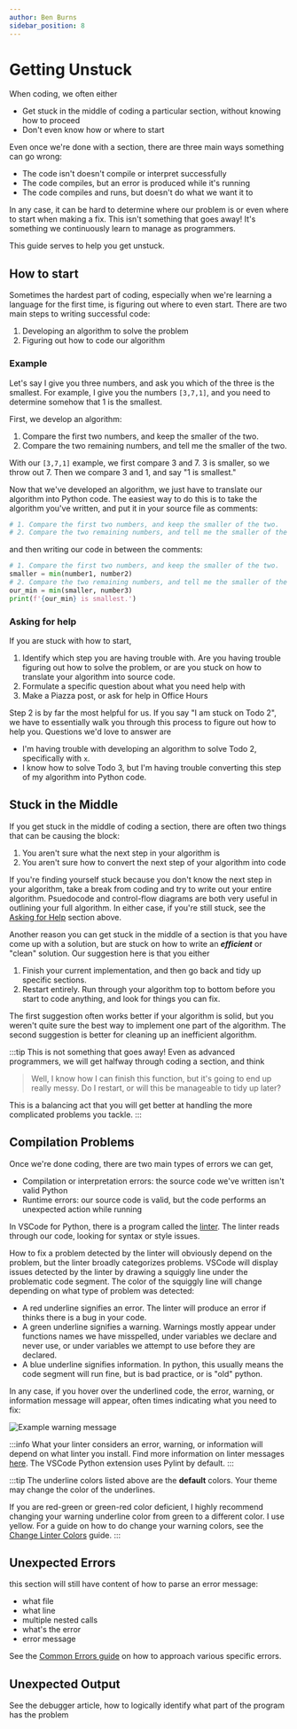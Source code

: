 ```yaml
---
author: Ben Burns
sidebar_position: 8
---
```


# Getting Unstuck
When coding, we often either
- Get stuck in the middle of coding a particular section, without knowing how to proceed
- Don't even know how or where to start

Even once we're done with a section, there are three main ways something can go wrong:
- The code isn't doesn't compile or interpret successfully
- The code compiles, but an error is produced while it's running
- The code compiles and runs, but doesn't do what we want it to 

In any case, it can be hard to determine where our problem is or even where to start when making a fix. 
This isn't something that goes away! It's something we continuously learn to manage as programmers.

This guide serves to help you get unstuck. 

## How to start
Sometimes the hardest part of coding, especially when we're learning a language for the first time, is figuring out where to even start. There are two main steps to writing successful code: 
1. Developing an algorithm to solve the problem
2. Figuring out how to code our algorithm

### Example
Let's say I give you three numbers, and ask you which of the three is the smallest. For example, I give you the numbers `[3,7,1]`, and you need to determine somehow that 1 is the smallest. 

First, we develop an algorithm: 
1. Compare the first two numbers, and keep the smaller of the two. 
2. Compare the two remaining numbers, and tell me the smaller of the two. 

With our `[3,7,1]` example, we first compare 3 and 7. 3 is smaller, so we throw out 7. Then we compare 3 and 1, and say "1 is smallest."

Now that we've developed an algorithm, we just have to translate our algorithm into Python code. The easiest way to do this is to take the algorithm you've written, and put it in your source file as comments:
```python
# 1. Compare the first two numbers, and keep the smaller of the two. 
# 2. Compare the two remaining numbers, and tell me the smaller of the two.
```
and then writing our code in between the comments:
```python
# 1. Compare the first two numbers, and keep the smaller of the two. 
smaller = min(number1, number2)
# 2. Compare the two remaining numbers, and tell me the smaller of the two.
our_min = min(smaller, number3)
print(f'{our_min} is smallest.')
```

### Asking for help
If you are stuck with how to start, 
1. Identify which step you are having trouble with. Are you having trouble figuring out how to solve the problem, or are you stuck on how to translate your algorithm into source code. 
2. Formulate a specific question about what you need help with
3. Make a Piazza post, or ask for help in Office Hours

Step 2 is by far the most helpful for us. If you say "I am stuck on Todo 2", we have to essentially walk you through this process to figure out how to help you. Questions we'd love to answer are
- I'm having trouble with developing an algorithm to solve Todo 2, specifically with `x`.
- I know how to solve Todo 3, but I'm having trouble converting this step of my algorithm into Python code.

## Stuck in the Middle
If you get stuck in the middle of coding a section, there are often two things that can be causing the block:
1. You aren't sure what the next step in your algorithm is 
2. You aren't sure how to convert the next step of your algorithm into code

If you're finding yourself stuck because you don't know the next step in your algorithm, take a break from coding and try to write out your entire algorithm. Psuedocode and control-flow diagrams are both very useful in outlining your full algorithm. In either case, if you're still stuck, see the [Asking for Help](#asking-for-help) section above. 

Another reason you can get stuck in the middle of a section is that you have come up with a solution, but are stuck on how to write an ***efficient*** or "clean" solution. 
Our suggestion here is that you either
1. Finish your current implementation, and then go back and tidy up specific sections.
2. Restart entirely. Run through your algorithm top to bottom before you start to code anything, and look for things you can fix. 

The first suggestion often works better if your algorithm is solid, but you weren't quite sure the best way to implement one part of the algorithm.
The second suggestion is better for cleaning up an inefficient algorithm. 

:::tip
This is not something that goes away! Even as advanced programmers, we will get halfway through coding a section, and think 
> Well, I know how I can finish this function, but it's going to end up really messy. Do I restart, or will this be manageable to tidy up later?

This is a balancing act that you will get better at handling the more complicated problems you tackle.
:::

## Compilation Problems
Once we're done coding, there are two main types of errors we can get, 
- Compilation or interpretation errors: the source code we've written isn't valid Python
- Runtime errors: our source code is valid, but the code performs an unexpected action while running

In VSCode for Python, there is a program called the [linter](https://code.visualstudio.com/docs/python/linting). 
The linter reads through our code, looking for syntax or style issues.

How to fix a problem detected by the linter will obviously depend on the problem, but the linter broadly categorizes problems.
VSCode will display issues detected by the linter by drawing a squiggly line under the problematic code segment.
The color of the squiggly line will change depending on what type of problem was detected:
- A red underline signifies an error. The linter will produce an error if thinks there is a bug in your code. 
- A green underline signifies a warning. Warnings mostly appear under functions names we have misspelled, under variables we declare and never use, or under variables we attempt to use before they are declared.
- A blue underline signifies information. In python, this usually means the code segment will run fine, but is bad practice, or is "old" python.

In any case, if you hover over the underlined code, the error, warning, or information message will appear, often times indicating what you need to fix:

<div style={{textAlign: 'center'}}>
  <img 
    src={require('./error-message.png').default} 
    alt="Example warning message"
  />
</div>

:::info
What your linter considers an error, warning, or information will depend on what linter you install. Find more information on linter messages [here](https://code.visualstudio.com/docs/python/linting#_pylint). The VSCode Python extension uses Pylint by default.
:::

:::tip
The underline colors listed above are the **default** colors. Your theme may change the color of the underlines. 

If you are red-green or green-red color deficient, I highly recommend changing your warning underline color from green to a different color. I use yellow. For a guide on how to do change your warning colors, see the [Change Linter Colors](vscode/linter-colors) guide.
:::


## Unexpected Errors 
this section will still have content of how to parse an error message:
- what file 
- what line
- multiple nested calls
- what's the error
- error message 

See the [Common Errors guide](./common-errors.md) on how to approach various specific errors. 
## Unexpected Output
See the debugger article, how to logically identify what part of the program has the problem